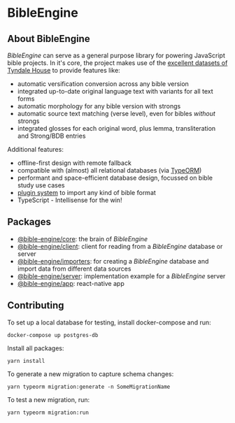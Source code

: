 # BibleEngine

## About BibleEngine

_BibleEngine_ can serve as a general purpose library for powering JavaScript bible projects. In it's core, the project makes use of the [excellent datasets of Tyndale House](https://stepbible.github.io/STEPBible-Data/) to provide features like:

-   automatic versification conversion across any bible version
-   integrated up-to-date original language text with variants for all text forms
-   automatic morphology for any bible version with strongs
-   automatic source text matching (verse level), even for bibles _without_ strongs
-   integrated glosses for each original word, plus lemma, transliteration and Strong/BDB entries

Additional features:

-   offline-first design with remote fallback
-   compatible with (almost) all relational databases (via [TypeORM](http://typeorm.io))
-   performant and space-efficient database design, focussed on bible study use cases
-   [plugin system](https://github.com/STEPBible/BibleEngine/tree/master/importers) to import any kind of bible format
-   TypeScript - Intellisense for the win!

## Packages

-   [@bible-engine/core](https://github.com/STEPBible/BibleEngine/tree/master/core): the brain of _BibleEngine_
-   [@bible-engine/client](https://github.com/STEPBible/BibleEngine/tree/master/client): client for reading from a _BibleEngine_ database or server
-   [@bible-engine/importers](https://github.com/STEPBible/BibleEngine/tree/master/importers): for creating a _BibleEngine_ database and import data from different data sources
-   [@bible-engine/server](https://github.com/STEPBible/BibleEngine/tree/master/server): implementation example for a _BibleEngine_ server
-   [@bible-engine/app](https://github.com/STEPBible/BibleEngine/tree/master/app): react-native app

## Contributing

To set up a local database for testing, install docker-compose and run:

```
docker-compose up postgres-db
```

Install all packages:

```
yarn install
```

To generate a new migration to capture schema changes:

```
yarn typeorm migration:generate -n SomeMigrationName
```

To test a new migration, run:

```
yarn typeorm migration:run
```

